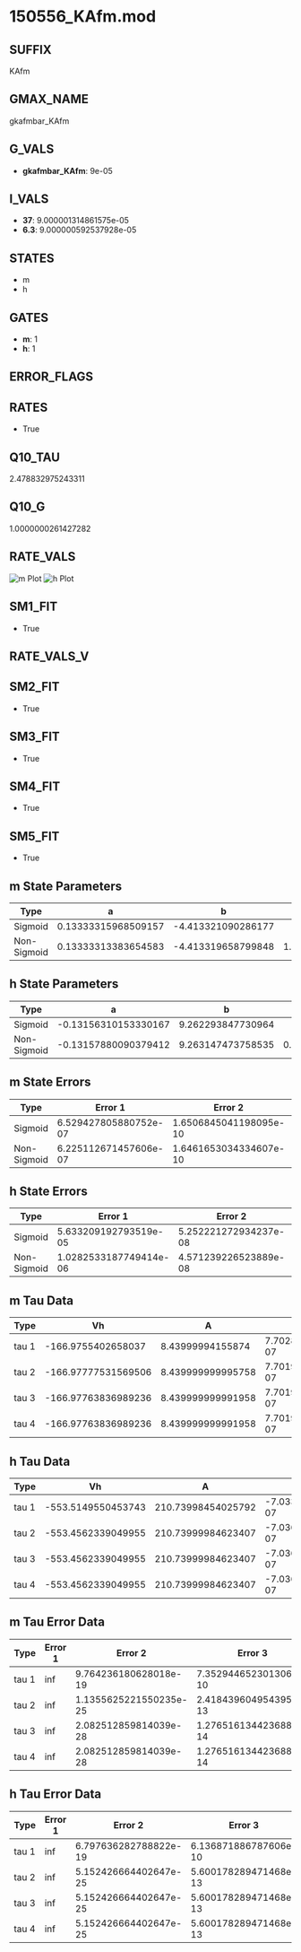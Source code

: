# 150556_KAfm.mod

## SUFFIX

KAfm

## GMAX_NAME

gkafmbar_KAfm

## G_VALS

- **gkafmbar_KAfm**: 9e-05

## I_VALS

- **37**: 9.000001314861575e-05
- **6.3**: 9.000000592537928e-05

## STATES

- m
- h

## GATES

- **m**: 1
- **h**: 1

## ERROR_FLAGS


## RATES

- True

## Q10_TAU

2.478832975243311

## Q10_G

1.0000000261427282

## RATE_VALS

![m Plot](/Users/pbozelos/Dropbox/icg-Chai-Panos/supermodels/output_markdown_files/K/150556_KAfm.mod/images/m.png)
![h Plot](/Users/pbozelos/Dropbox/icg-Chai-Panos/supermodels/output_markdown_files/K/150556_KAfm.mod/images/h.png)

## SM1_FIT

- True

## RATE_VALS_V

## SM2_FIT

- True

## SM3_FIT

- True

## SM4_FIT

- True

## SM5_FIT

- True

## m State Parameters

| Type | a | b | c | d |
| --- | --- | --- | --- | --- |
| Sigmoid | 0.13333315968509157 | -4.413321090286177 |
| Non-Sigmoid | 0.13333313383654583 | -4.413319658799848 | 1.0000000865093706 | 5.306093775334615e-08 |

## h State Parameters

| Type | a | b | c | d |
| --- | --- | --- | --- | --- |
| Sigmoid | -0.13156310153330167 | 9.262293847730964 |
| Non-Sigmoid | -0.13157880090379412 | 9.263147473758535 | 0.9998999341602595 | -2.5402856279173595e-08 |

## m State Errors

| Type | Error 1 | Error 2 | Error 3 |
| --- | --- | --- | --- |
| Sigmoid | 6.529427805880752e-07 | 1.6506845041198095e-10 | 4.0627771562635146e-07 |
| Non-Sigmoid | 6.225112671457606e-07 | 1.6461653034334607e-10 | 3.873424488128326e-07 |

## h State Errors

| Type | Error 1 | Error 2 | Error 3 |
| --- | --- | --- | --- |
| Sigmoid | 5.633209192793519e-05 | 5.252221272934237e-08 | 4.926242145614627e-05 |
| Non-Sigmoid | 1.0282533187749414e-06 | 4.571239226523889e-08 | 8.992076562321441e-07 |

## m Tau Data

| Type | Vh | A | b1 | b2 | c1 | c2 | d1 | d2 | e1 | e2 |
| --- | --- | --- | --- | --- | --- | --- | --- | --- | --- | --- |
| tau 1 | -166.9755402658037 | 8.43999994155874 | 7.702863959408352e-07 | 7.70096925649969e-07 |
| tau 2 | -166.97777531569506 | 8.439999999995758 | 7.701928118953225e-07 | -6.572987633665831e-13 | 7.701927589157944e-07 | -1.249952927904501e-12 |
| tau 3 | -166.97763836989236 | 8.439999999991958 | 7.701925135083063e-07 | -6.572985496013941e-13 | 2.236300389977205e-15 | 7.701924594087e-07 | -1.2499524634064382e-12 | 2.2354802652931334e-15 |
| tau 4 | -166.97763836989236 | 8.439999999991958 | 7.701925135083063e-07 | -6.572985496013941e-13 | 2.236300389977205e-15 | 0.0 | 7.701924594087e-07 | -1.2499524634064382e-12 | 2.2354802652931334e-15 | 0.0 |

## h Tau Data

| Type | Vh | A | b1 | b2 | c1 | c2 | d1 | d2 | e1 | e2 |
| --- | --- | --- | --- | --- | --- | --- | --- | --- | --- | --- |
| tau 1 | -553.5149550453743 | 210.73998454025792 | -7.033578523030754e-07 | -7.038988397154265e-07 |
| tau 2 | -553.4562339049955 | 210.73999984623407 | -7.036356775493191e-07 | 6.614118302646318e-12 | -7.03643731034143e-07 | 6.133750705458339e-12 |
| tau 3 | -553.4562339049955 | 210.73999984623407 | -7.036356775493191e-07 | 6.614118302646318e-12 | 0.0 | -7.03643731034143e-07 | 6.133750705458339e-12 | 0.0 |
| tau 4 | -553.4562339049955 | 210.73999984623407 | -7.036356775493191e-07 | 6.614118302646318e-12 | 0.0 | 0.0 | -7.03643731034143e-07 | 6.133750705458339e-12 | 0.0 | 0.0 |

## m Tau Error Data

| Type | Error 1 | Error 2 | Error 3 |
| --- | --- | --- | --- |
| tau 1 | inf | 9.764236180628018e-19 | 7.352944652301306e-10 |
| tau 2 | inf | 1.1355625221550235e-25 | 2.4184396049543954e-13 |
| tau 3 | inf | 2.082512859814039e-28 | 1.2765161344236889e-14 |
| tau 4 | inf | 2.082512859814039e-28 | 1.2765161344236889e-14 |

## h Tau Error Data

| Type | Error 1 | Error 2 | Error 3 |
| --- | --- | --- | --- |
| tau 1 | inf | 6.797636282788822e-19 | 6.136871886787606e-10 |
| tau 2 | inf | 5.152426664402647e-25 | 5.600178289471468e-13 |
| tau 3 | inf | 5.152426664402647e-25 | 5.600178289471468e-13 |
| tau 4 | inf | 5.152426664402647e-25 | 5.600178289471468e-13 |

